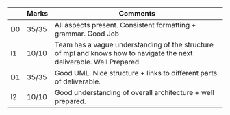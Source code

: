 |                |Marks                         |Comments                     |
|----------------|-------------------------------|-----------------------------|
|D0 | 35/35 | All aspects present. Consistent formatting + grammar. Good Job            |
|I1 | 10/10 | Team has a vague understanding of the structure of mpl and knows how to navigate the next deliverable. Well Prepared.           |
|D1 | 35/35 | Good UML. Nice structure + links to different parts of deliverable.           |
|I2 | 10/10 | Good understanding of overall architecture + well prepared.           |


